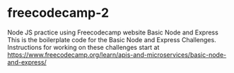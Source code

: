# freecodecamp-2
Node JS practice using Freecodecamp website
Basic Node and Express
This is the boilerplate code for the Basic Node and Express Challenges. Instructions for working on these challenges start at https://www.freecodecamp.org/learn/apis-and-microservices/basic-node-and-express/


